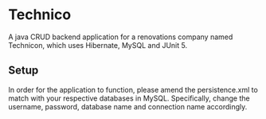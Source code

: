 # Technico
A java CRUD backend application for a renovations company named Technicon, which uses Hibernate, MySQL and JUnit 5.

## Setup
In order for the application to function, please amend the persistence.xml to match with your respective databases in MySQL.
Specifically, change the username, password, database name and connection name accordingly.
